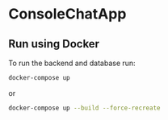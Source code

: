 # ConsoleChatApp

## Run using Docker

To run the backend and database run:

```bash
docker-compose up
```

or

```bash
docker-compose up --build --force-recreate
```
